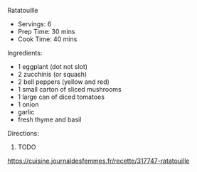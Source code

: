 Ratatouille

* Servings: 6
* Prep Time: 30 mins
* Cook Time: 40 mins

Ingredients:

* 1 eggplant (dot not slot)
* 2 zucchinis (or squash)
* 2 bell peppers (yellow and red)
* 1 small carton of sliced mushrooms
* 1 large can of diced tomatoes
* 1 onion
* garlic
* fresh thyme and basil

Directions:

1. TODO

https://cuisine.journaldesfemmes.fr/recette/317747-ratatouille
